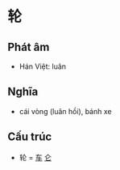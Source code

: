# 轮

## Phát âm
* Hán Việt: luân

## Nghĩa
* cái vòng (luân hồi), bánh xe

## Cấu trúc
* 轮 = [车](车.md) [仑](仑.md)

<script>window.HANZI_FIELD='轮';</script>